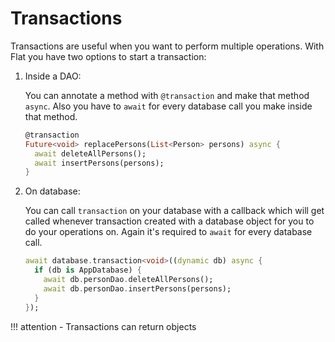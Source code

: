 # Transactions

Transactions are useful when you want to perform multiple operations.
With Flat you have two options to start a transaction:

1. Inside a DAO:

    You can annotate a method with `@transaction` and make that method `async`. Also you have to `await` for every database call you make inside that method.

    ```dart
    @transaction
    Future<void> replacePersons(List<Person> persons) async {
      await deleteAllPersons();
      await insertPersons(persons);
    }
    ```

2. On database:

    You can call `transaction` on your database with a callback which will get called whenever transaction created with a database object for you to do your operations on. Again it's required to `await` for every database call.

    ```dart
    await database.transaction<void>((dynamic db) async {
      if (db is AppDatabase) {
        await db.personDao.deleteAllPersons();
        await db.personDao.insertPersons(persons);
      }
    });
    ```

!!! attention
    - Transactions can return objects